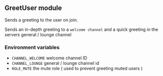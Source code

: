 ## GreetUser module
Sends a greeting to the user on join. 

Sends an in-depth greeting to a `welcome channel` and a quick greeting in the servers general / lounge channel

### Environment variables
- `CHANNEL_WELCOME` welcome channel ID
- `CHANNEL_LOUNGE` general / lounge channel id
- `ROLE_MUTE` the mute role ( used to prevent greeting muted users )